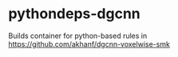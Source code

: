 # pythondeps-dgcnn

Builds container for python-based rules in https://github.com/akhanf/dgcnn-voxelwise-smk
